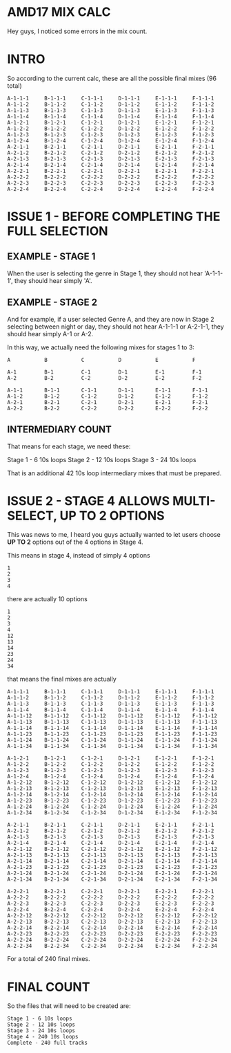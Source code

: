 # AMD17 MIX CALC

Hey guys, I noticed some errors in the mix count.

# INTRO

So according to the current calc, these are all the possible final mixes (96 total)

```
A-1-1-1     B-1-1-1     C-1-1-1     D-1-1-1     E-1-1-1     F-1-1-1
A-1-1-2     B-1-1-2     C-1-1-2     D-1-1-2     E-1-1-2     F-1-1-2
A-1-1-3     B-1-1-3     C-1-1-3     D-1-1-3     E-1-1-3     F-1-1-3
A-1-1-4     B-1-1-4     C-1-1-4     D-1-1-4     E-1-1-4     F-1-1-4
A-1-2-1     B-1-2-1     C-1-2-1     D-1-2-1     E-1-2-1     F-1-2-1
A-1-2-2     B-1-2-2     C-1-2-2     D-1-2-2     E-1-2-2     F-1-2-2
A-1-2-3     B-1-2-3     C-1-2-3     D-1-2-3     E-1-2-3     F-1-2-3
A-1-2-4     B-1-2-4     C-1-2-4     D-1-2-4     E-1-2-4     F-1-2-4
A-2-1-1     B-2-1-1     C-2-1-1     D-2-1-1     E-2-1-1     F-2-1-1
A-2-1-2     B-2-1-2     C-2-1-2     D-2-1-2     E-2-1-2     F-2-1-2
A-2-1-3     B-2-1-3     C-2-1-3     D-2-1-3     E-2-1-3     F-2-1-3
A-2-1-4     B-2-1-4     C-2-1-4     D-2-1-4     E-2-1-4     F-2-1-4
A-2-2-1     B-2-2-1     C-2-2-1     D-2-2-1     E-2-2-1     F-2-2-1
A-2-2-2     B-2-2-2     C-2-2-2     D-2-2-2     E-2-2-2     F-2-2-2
A-2-2-3     B-2-2-3     C-2-2-3     D-2-2-3     E-2-2-3     F-2-2-3
A-2-2-4     B-2-2-4     C-2-2-4     D-2-2-4     E-2-2-4     F-2-2-4
```


# ISSUE 1 - BEFORE COMPLETING THE FULL SELECTION

## EXAMPLE - STAGE 1
When the user is selecting the genre in Stage 1, they should not hear 'A-1-1-1', they should hear simply 'A'.


## EXAMPLE - STAGE 2
And for example, if a user selected Genre A, and they are now in Stage 2 selecting between night or day, they should not hear A-1-1-1 or A-2-1-1, they should hear simply A-1 or A-2.


In this way, we actually need the following mixes for stages 1 to 3:

```
A           B           C           D           E           F

A-1         B-1         C-1         D-1         E-1         F-1
A-2         B-2         C-2         D-2         E-2         F-2

A-1-1       B-1-1       C-1-1       D-1-1       E-1-1       F-1-1
A-1-2       B-1-2       C-1-2       D-1-2       E-1-2       F-1-2
A-2-1       B-2-1       C-2-1       D-2-1       E-2-1       F-2-1
A-2-2       B-2-2       C-2-2       D-2-2       E-2-2       F-2-2
```

## INTERMEDIARY COUNT

That means for each stage, we need these:

Stage 1 - 6 10s loops
Stage 2 - 12 10s loops
Stage 3 - 24 10s loops

That is an additional 42 10s loop intermediary mixes that must be prepared.


# ISSUE 2 - STAGE 4 ALLOWS MULTI-SELECT, UP TO 2 OPTIONS

This was news to me, I heard you guys actually wanted to let users choose **UP TO 2** options out of the 4 options in Stage 4.

This means in stage 4, instead of simply 4 options

```
1
2
3
4
```

there are actually 10 options

```
1
2
3
4
12
13
14
23
24
34
```

that means the final mixes are actually

```
A-1-1-1     B-1-1-1     C-1-1-1     D-1-1-1     E-1-1-1     F-1-1-1
A-1-1-2     B-1-1-2     C-1-1-2     D-1-1-2     E-1-1-2     F-1-1-2
A-1-1-3     B-1-1-3     C-1-1-3     D-1-1-3     E-1-1-3     F-1-1-3
A-1-1-4     B-1-1-4     C-1-1-4     D-1-1-4     E-1-1-4     F-1-1-4
A-1-1-12    B-1-1-12    C-1-1-12    D-1-1-12    E-1-1-12    F-1-1-12
A-1-1-13    B-1-1-13    C-1-1-13    D-1-1-13    E-1-1-13    F-1-1-13
A-1-1-14    B-1-1-14    C-1-1-14    D-1-1-14    E-1-1-14    F-1-1-14
A-1-1-23    B-1-1-23    C-1-1-23    D-1-1-23    E-1-1-23    F-1-1-23
A-1-1-24    B-1-1-24    C-1-1-24    D-1-1-24    E-1-1-24    F-1-1-24
A-1-1-34    B-1-1-34    C-1-1-34    D-1-1-34    E-1-1-34    F-1-1-34

A-1-2-1     B-1-2-1     C-1-2-1     D-1-2-1     E-1-2-1     F-1-2-1
A-1-2-2     B-1-2-2     C-1-2-2     D-1-2-2     E-1-2-2     F-1-2-2
A-1-2-3     B-1-2-3     C-1-2-3     D-1-2-3     E-1-2-3     F-1-2-3
A-1-2-4     B-1-2-4     C-1-2-4     D-1-2-4     E-1-2-4     F-1-2-4
A-1-2-12    B-1-2-12    C-1-2-12    D-1-2-12    E-1-2-12    F-1-2-12
A-1-2-13    B-1-2-13    C-1-2-13    D-1-2-13    E-1-2-13    F-1-2-13
A-1-2-14    B-1-2-14    C-1-2-14    D-1-2-14    E-1-2-14    F-1-2-14
A-1-2-23    B-1-2-23    C-1-2-23    D-1-2-23    E-1-2-23    F-1-2-23
A-1-2-24    B-1-2-24    C-1-2-24    D-1-2-24    E-1-2-24    F-1-2-24
A-1-2-34    B-1-2-34    C-1-2-34    D-1-2-34    E-1-2-34    F-1-2-34

A-2-1-1     B-2-1-1     C-2-1-1     D-2-1-1     E-2-1-1     F-2-1-1
A-2-1-2     B-2-1-2     C-2-1-2     D-2-1-2     E-2-1-2     F-2-1-2
A-2-1-3     B-2-1-3     C-2-1-3     D-2-1-3     E-2-1-3     F-2-1-3
A-2-1-4     B-2-1-4     C-2-1-4     D-2-1-4     E-2-1-4     F-2-1-4
A-2-1-12    B-2-1-12    C-2-1-12    D-2-1-12    E-2-1-12    F-2-1-12
A-2-1-13    B-2-1-13    C-2-1-13    D-2-1-13    E-2-1-13    F-2-1-13
A-2-1-14    B-2-1-14    C-2-1-14    D-2-1-14    E-2-1-14    F-2-1-14
A-2-1-23    B-2-1-23    C-2-1-23    D-2-1-23    E-2-1-23    F-2-1-23
A-2-1-24    B-2-1-24    C-2-1-24    D-2-1-24    E-2-1-24    F-2-1-24
A-2-1-34    B-2-1-34    C-2-1-34    D-2-1-34    E-2-1-34    F-2-1-34

A-2-2-1     B-2-2-1     C-2-2-1     D-2-2-1     E-2-2-1     F-2-2-1
A-2-2-2     B-2-2-2     C-2-2-2     D-2-2-2     E-2-2-2     F-2-2-2
A-2-2-3     B-2-2-3     C-2-2-3     D-2-2-3     E-2-2-3     F-2-2-3
A-2-2-4     B-2-2-4     C-2-2-4     D-2-2-4     E-2-2-4     F-2-2-4
A-2-2-12    B-2-2-12    C-2-2-12    D-2-2-12    E-2-2-12    F-2-2-12
A-2-2-13    B-2-2-13    C-2-2-13    D-2-2-13    E-2-2-13    F-2-2-13
A-2-2-14    B-2-2-14    C-2-2-14    D-2-2-14    E-2-2-14    F-2-2-14
A-2-2-23    B-2-2-23    C-2-2-23    D-2-2-23    E-2-2-23    F-2-2-23
A-2-2-24    B-2-2-24    C-2-2-24    D-2-2-24    E-2-2-24    F-2-2-24
A-2-2-34    B-2-2-34    C-2-2-34    D-2-2-34    E-2-2-34    F-2-2-34
```

For a total of 240 final mixes.

# FINAL COUNT

So the files that will need to be created are:

```
Stage 1 - 6 10s loops
Stage 2 - 12 10s loops
Stage 3 - 24 10s loops
Stage 4 - 240 10s loops
Complete - 240 full tracks
```

